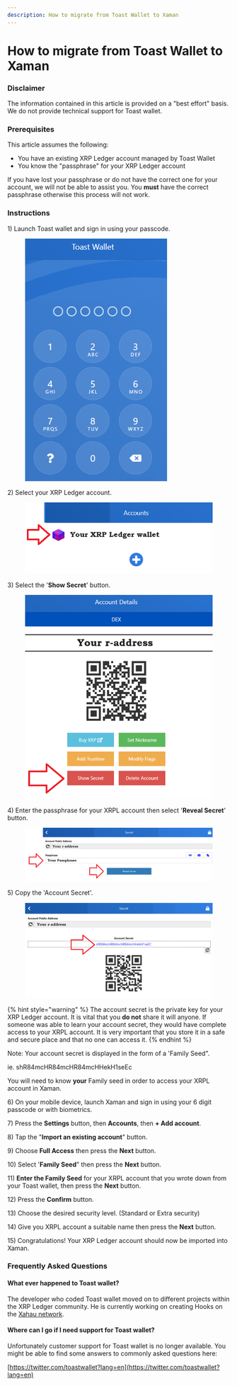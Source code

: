 ```yaml
---
description: How to migrate from Toast Wallet to Xaman
---
```


# How to migrate from Toast Wallet to Xaman

### Disclaimer

The information contained in this article is provided on a "best effort" basis. We do not provide technical support for Toast wallet.

### Prerequisites

This article assumes the following:

* You have an existing XRP Ledger account managed by Toast Wallet
* You know the "passphrase" for your XRP Ledger account

If you have lost your passphrase or do not have the correct one for your account, we will not be able to assist you. You **must** have the correct passphrase otherwise this process will not work.

### Instructions

1\) Launch Toast wallet and sign in using your passcode.

<figure><img src="../.gitbook/assets/Toast wallet - 5.png" alt=""><figcaption></figcaption></figure>

2\) Select your XRP Ledger account.

<figure><img src="../.gitbook/assets/Toast wallet - 6.png" alt=""><figcaption></figcaption></figure>

3\) Select the '**Show Secret**' button.

<figure><img src="../.gitbook/assets/Toast Wallet - 2.png" alt=""><figcaption></figcaption></figure>

4\) Enter the passphrase for your XRPL account then select '**Reveal Secret**' button.

<figure><img src="../.gitbook/assets/Toast Wallet - 3.png" alt=""><figcaption></figcaption></figure>

5\) Copy the 'Account Secret'.

<figure><img src="../.gitbook/assets/Toast Wallet - 4.png" alt=""><figcaption></figcaption></figure>

{% hint style="warning" %}
The account secret is the private key for your XRP Ledger account. It is vital that you **do not** share it will anyone. If someone was able to learn your account secret, they would have complete access to your XRPL account. It is very important that you store it in a safe and secure place and that no one can access it.&#x20;
{% endhint %}

Note: Your account secret is displayed in the form of a 'Family Seed".&#x20;

ie. shR84mcHR84mcHR84mcHHekH1seEc

You will need to know **your** Family seed in order to access your XRPL account in Xaman.



6\) On your mobile device, launch Xaman and sign in using your 6 digit passcode or with biometrics.

7\) Press the **Settings** button, then **Accounts**, then **+ Add account**.

8\) Tap the "**Import an existing account**" button.

9\) Choose **Full Access** then press the **Next** button.

10\) Select '**Family Seed**" then press the **Next** button.

11\) **Enter the Family Seed** for your XRPL account that you wrote down from your Toast wallet, then press the **Next** button.

12\) Press the **Confirm** button.

13\) Choose the desired security level. (Standard or Extra security)

14\) Give you XRPL account a suitable name then press the **Next** button.

15\) Congratulations! Your XRP Ledger account should now be imported into Xaman.&#x20;



### Frequently Asked Questions

####

#### What ever happened to Toast wallet?

The developer who coded Toast wallet moved on to different projects within the XRP Ledger community. He is currently working on creating Hooks on the [Xahau network](https://xahau.network/).

#### Where can I go if I need support for Toast wallet?

Unfortunately customer support for Toast wallet is no longer available. You might be able to find some answers to commonly asked questions here:

[https://twitter.com/toastwallet?lang=en](https://twitter.com/toastwallet?lang=en)



